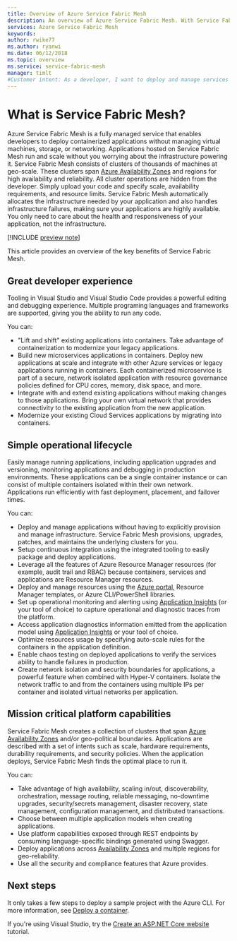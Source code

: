 ```yaml
---
title: Overview of Azure Service Fabric Mesh
description: An overview of Azure Service Fabric Mesh. With Service Fabric Mesh, you can deploy and scale your application without worrying about the infrastructure needs of your application.
services: Azure Service Fabric Mesh
keywords: 
author: rwike77
ms.author: ryanwi
ms.date: 06/12/2018
ms.topic: overview
ms.service: service-fabric-mesh
manager: timlt
#Customer intent: As a developer, I want to deploy and manage services in containers on a serverless platform.
---
```


# What is Service Fabric Mesh?

Azure Service Fabric Mesh is a fully managed service that enables developers to deploy containerized applications without managing virtual machines, storage, or networking. Applications hosted on Service Fabric Mesh run and scale without you worrying about the infrastructure powering it.  Service Fabric Mesh consists of clusters of thousands of machines at geo-scale.  These clusters span [Azure Availability Zones](/azure/availability-zones/az-overview) and regions for high availability and reliability. All cluster operations are hidden from the developer. Simply upload your code and specify scale, availability requirements, and resource limits.  Service Fabric Mesh automatically allocates the infrastructure needed by your application and also handles infrastructure failures, making sure your applications are highly available. You only need to care about the health and responsiveness of your application, not the infrastructure.  

[!INCLUDE [preview note](./includes/include-preview-note.md)]

This article provides an overview of the key benefits of Service Fabric Mesh.

## Great developer experience

Tooling in Visual Studio and Visual Studio Code provides a powerful editing and debugging experience.  Multiple programing languages and frameworks are supported, giving you the ability to run any code.

You can:

- "Lift and shift" existing applications into containers.  Take advantage of containerization to modernize your legacy applications. 
- Build new microservices applications in containers. Deploy new applications at scale and integrate with other Azure services or legacy applications running in containers. Each containerized microservice is part of a secure, network isolated application with resource governance policies defined for CPU cores, memory, disk space, and more.
- Integrate with and extend existing applications without making changes to those applications. Bring your own virtual network that provides connectivity to the existing application from the new application.  
- Modernize your existing Cloud Services applications by migrating into containers.  

## Simple operational lifecycle

Easily manage running applications, including application upgrades and versioning, monitoring applications and debugging in production environments. These applications can be a single container instance or can consist of multiple containers isolated within their own network. Applications run efficiently with fast deployment, placement, and failover times.

You can:

- Deploy and manage applications without having to explicitly provision and manage infrastructure.  Service Fabric Mesh provisions, upgrades, patches, and maintains the underlying clusters for you.
- Setup continuous integration using the integrated tooling to easily package and deploy applications.
- Leverage all the features of Azure Resource Manager resources (for example, audit trail and RBAC) because containers, services and applications are Resource Manager resources.
- Deploy and manage resources using the [Azure portal](https://portal.azure.com), Resource Manager templates, or Azure CLI/PowerShell libraries.
- Set up operational monitoring and alerting using [Application Insights](/azure/application-insights/) (or your tool of choice) to capture operational and diagnostic traces from the platform. 
- Access application diagnostics information emitted from the application model using [Application Insights](/azure/application-insights/) or your tool of choice.
- Optimize resources usage by specifying auto-scale rules for the containers in the application definition.  
- Enable chaos testing on deployed applications to verify the services ability to handle failures in production.
- Create network isolation and security boundaries for applications, a powerful feature when combined with Hyper-V containers. Isolate the network traffic to and from the containers using multiple IPs per container and isolated virtual networks per application.  

## Mission critical platform capabilities

Service Fabric Mesh creates a collection of clusters that span [Azure Availability Zones](/azure/availability-zones/az-overview) and/or geo-political boundaries. Applications are described with a set of intents such as scale, hardware requirements, durability requirements, and security policies.  When the application deploys, Service Fabric Mesh finds the optimal place to run it.

You can:

- Take advantage of high availability, scaling in/out, discoverability, orchestration, message routing, reliable messaging, no-downtime upgrades, security/secrets management, disaster recovery, state management, configuration management, and distributed transactions.
- Choose between multiple application models when creating applications.
- Use platform capabilities exposed through REST endpoints by consuming language-specific bindings generated using Swagger.
- Deploy applications across [Availability Zones](/azure/availability-zones/az-overview) and multiple regions for geo-reliability.
- Use all the security and compliance features that Azure provides.

## Next steps

It only takes a few steps to deploy a sample project with the Azure CLI. For more information, see [Deploy a container](service-fabric-mesh-quickstart-deploy-container.md). 

If you're using Visual Studio, try the [Create an ASP.NET Core website](service-fabric-mesh-tutorial-create-dotnetcore.md) tutorial.



<!-- Links -->

[service-fabric-overview]: ../service-fabric/service-fabric-overview.md